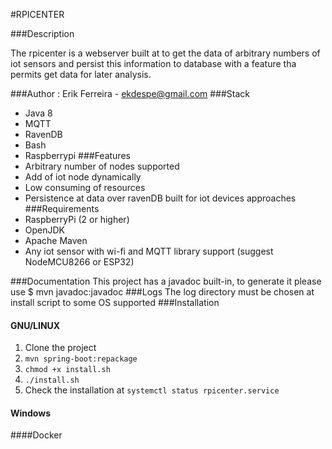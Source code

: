 #RPICENTER

###Description

The rpicenter is a webserver built at  to get the data of  arbitrary numbers of iot sensors and 
persist this information to  database with a feature tha permits get data for later analysis.


###Author : Erik Ferreira - ekdespe@gmail.com
###Stack
- Java 8
- MQTT
- RavenDB
- Bash
- Raspberrypi
###Features
- Arbitrary number of nodes supported
- Add of iot node dynamically
- Low consuming of resources
- Persistence at data over ravenDB built for iot devices approaches
###Requirements
- RaspberryPi (2 or higher)
- OpenJDK
- Apache Maven
- Any iot sensor with wi-fi and MQTT library support (suggest NodeMCU8266 or ESP32)

###Documentation
This project has a javadoc built-in, to generate it  please use $ mvn javadoc:javadoc
###Logs
The log directory must be chosen at install script to some OS supported 
###Installation
#### GNU/LINUX
1. Clone the project
2. `mvn spring-boot:repackage`
3. `chmod +x install.sh` 
4. `./install.sh`
5. Check the installation at `systemctl status rpicenter.service`
#### Windows
####Docker


